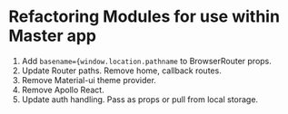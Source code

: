 # Refactoring Modules for use within Master app

1. Add `basename={window.location.pathname` to BrowserRouter props.
2. Update Router paths. Remove home, callback routes.
3. Remove Material-ui theme provider.
4. Remove Apollo React.
5. Update auth handling. Pass as props or pull from local storage.
